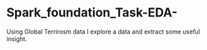 # Spark_foundation_Task-EDA-
Using Global Terrirosm data I explore a data and extract some useful insight.
